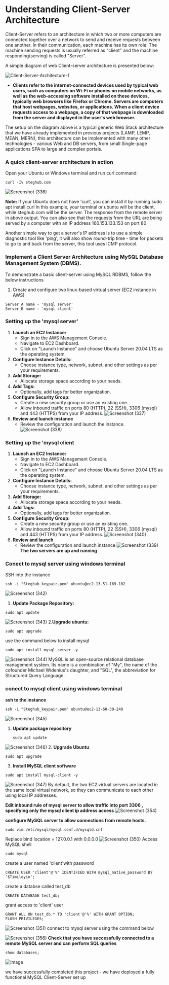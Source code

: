 # Understanding Client-Server Architecture 
Client-Server refers to an architecture in which two or more computers are connected together over a network to send and receive requests between one another. In their communication, each machine has its own role: The machine sending requests is usually referred as "client" and the machine responding(serving) is called "Server".


A simple diagram of web Client-server architecture is presented below:

![Client-Server-Architecture-1](https://github.com/Dreyshantel/WEB-STACK-IMPLEMENTATION-IN-AWS/assets/109143806/3323ce71-f557-47fe-be78-63d55ae76e4e)
- **Clients refer to the internet-connected devices used by typical web users, such as computers on Wi-Fi or phones on mobile networks, as well as the web-accessing software installed on these devices, typically web browsers like Firefox or Chrome.
Servers are computers that host webpages, websites, or applications. When a client device requests access to a webpage, a copy of that webpage is downloaded from the server and displayed in the user's web browser.**

The setup on the diagram above is a typical generic Web Stack architecture that we have already implemented in previous projects (LAMP, LEMP, MEAN, MERN), this architecture can be implemented with many other technologies - various Web and DB servers, from small Single-page applications SPA to large and complex portals.

### A quick client-server architecture in action
Open your Ubuntu or Windows terminal and run curl command:
```
curl -Iv steghub.com
```
![Screenshot (336)](https://github.com/Dreyshantel/WEB-STACK-IMPLEMENTATION-IN-AWS/assets/109143806/6a8778ee-14d9-40b1-958a-cb36d4690c05)

**Note:** If your Ubuntu does not have 'curl', you can install it by running sudo apt install curl In this example, your terminal or ubuntu will be the client, while steghub.com will be the server. The response from the remote server in above output. You can also see that the requests from the URL are being served by a computer with an IP address 160.153.133.153 on port 80

Another simple way to get a server's IP address is to use a simple diagnostic tool like 'ping', it will also show round-trip time - time for packets to go to and back from the server, this tool uses ICMP protocol.

### Implement a Client Server Architecture using MySQL Database Management System (DBMS).
To demonstrate a basic client-server using MySQL RDBMS, follow the below instructions
1. Create and configure two linux-based virtual server (EC2 instance in AWS)
```
Server A name - 'mysql server'
Server B name - 'mysql client'
```
 ### Setting up the 'mysql server'
1. **Launch an EC2 Instance:**
   - Sign in to the AWS Management Console.
   - Navigate to EC2 Dashboard.
   - Click on "Launch Instance" and choose Ubuntu Server 20.04 LTS as the operating system.
2. **Configure Instance Details:**
   - Choose instance type, network, subnet, and other settings as per your requirements.
3. **Add Storage:**
   - Allocate storage space according to your needs.
4. **Add Tags:**
   - Optionally, add tags for better organization.
5. **Configure Security Group:**
   - Create a new security group or use an existing one.
   - Allow inbound traffic on ports 80 (HTTP), 22 (SSH), 3306 (mysql) and 443 (HTTPS) from your IP address.
     ![Screenshot (337)](https://github.com/Dreyshantel/WEB-STACK-IMPLEMENTATION-IN-AWS/assets/109143806/57e4f2f7-9f26-430f-b17d-c4aafe494a52)
6. **Review and luanch instance**
   - Review the configuration and launch the instance.
     ![Screenshot (338)](https://github.com/Dreyshantel/WEB-STACK-IMPLEMENTATION-IN-AWS/assets/109143806/fb8ab8d8-b6cf-4b42-a87e-9751e34a4406)

### Setting up the 'mysql client
1. **Launch an EC2 Instance:**
   - Sign in to the AWS Management Console.
   - Navigate to EC2 Dashboard.
   - Click on "Launch Instance" and choose Ubuntu Server 20.04 LTS as the operating system.
2. **Configure Instance Details:**
   - Choose instance type, network, subnet, and other settings as per your requirements.
3. **Add Storage:**
   - Allocate storage space according to your needs.
4. **Add Tags:**
   - Optionally, add tags for better organization.
5. **Configure Security Group:**
   - Create a new security group or use an existing one.
   - Allow inbound traffic on ports 80 (HTTP), 22 (SSH), 3306 (mysql) and 443 (HTTPS) from your IP address.
     ![Screenshot (340)](https://github.com/Dreyshantel/WEB-STACK-IMPLEMENTATION-IN-AWS/assets/109143806/a56d904c-7d15-4c00-a53b-ceb4efa073ef)
6. **Review and launch**
   - Review the configuration and launch instance
     ![Screenshot (339)](https://github.com/Dreyshantel/WEB-STACK-IMPLEMENTATION-IN-AWS/assets/109143806/55377ce1-ce07-4392-adf0-4efcbdec966f)
**The two servers are up and running**

### Conect to mysql server using windows terminal
SSH into the instance
```
ssh -i "Steghub_keypair.pem" ubuntu@ec2-13-51-169-102
```
![Screenshot (342)](https://github.com/Dreyshantel/WEB-STACK-IMPLEMENTATION-IN-AWS/assets/109143806/6d071c2b-b312-4548-9569-1cb6fcc3ab55)

1. **Update Package Repository:**
```
sudo apt update
```
![Screenshot (343)](https://github.com/Dreyshantel/WEB-STACK-IMPLEMENTATION-IN-AWS/assets/109143806/b8f747d9-4882-4799-9cbb-ec2687fc9c84)
2.**Upgrade ubuntu:**
```
sudo apt upgrade
```
use the command below to install mysql
```
sudo apt install mysql-server -y
```
![Screenshot (344)](https://github.com/Dreyshantel/WEB-STACK-IMPLEMENTATION-IN-AWS/assets/109143806/26eef1da-2032-4c46-b54d-7280f1d1b7bd)
MySQL is an open-source relational database management system. Its name is a combination of "My", the name of the cofounder Michael Widenius's daughter, and "SQL", the abbreviation for Structured Query Language.
### conect to mysql client using windows terminal
**ssh to the instance**
```
ssh -i "Steghub_keypair.pem" ubuntu@ec2-13-60-30-240
```
![Screenshot (345)](https://github.com/Dreyshantel/WEB-STACK-IMPLEMENTATION-IN-AWS/assets/109143806/d797a342-cc75-421f-b260-437eec845bec)
1. **Update package repository**
   ```
   sudo apt update
   ```
![Screenshot (346)](https://github.com/Dreyshantel/WEB-STACK-IMPLEMENTATION-IN-AWS/assets/109143806/78345a2e-9896-4093-9563-d1e6912bb2b5)
2. **Upgrade Ubuntu**
```
sudo apt upgrade
```
3. **Install MySQL client software**
```
sudo apt install mysql-client -y
```
![Screenshot (347)](https://github.com/Dreyshantel/WEB-STACK-IMPLEMENTATION-IN-AWS/assets/109143806/9b65a1d1-760d-4f3f-ad89-9b2f207af751)
By default, the two EC2 virtual servers are located in the same local virtual network, so they can communicate to each other using local IP addresses.

**Edit inbound rule of mysql server to allow traffic into port 3306 , specifying only the mysql client ip address access**
![Screenshot (354)](https://github.com/Dreyshantel/WEB-STACK-IMPLEMENTATION-IN-AWS/assets/109143806/a7f765b3-544d-4ca7-8d04-68cd4751b3ac)

**configure MySQL server to allow connections from remote hosts.**
```
sudo vim /etc/mysql/mysql.conf.d/mysqld.cnf
```
Replace bind location = 127.0.0.1 with 0.0.0.0
![Screenshot (350)](https://github.com/Dreyshantel/WEB-STACK-IMPLEMENTATION-IN-AWS/assets/109143806/ddaef997-a5d3-41b4-96cc-e62c34e8ed0f)
Access MySQL shell
```
sudo mysql
```
create a user named 'client'with password
```
CREATE USER 'client'@'%' IDENTIFIED WITH mysql_native_password BY '$Timileyin';
```
create a databse called test_db
```
CREATE DATABASE test_db;
```
grant access to 'client' user
```
GRANT ALL ON test_db.* TO 'client'@'%' WITH GRANT OPTION;
FLUSH PRIVILEGES;
```
![Screenshot (351)](https://github.com/Dreyshantel/WEB-STACK-IMPLEMENTATION-IN-AWS/assets/109143806/aeb14377-8236-4f7a-a8ce-564c9b127ff0)
connect to mysql server using the command below

![Screenshot (356)](https://github.com/Dreyshantel/WEB-STACK-IMPLEMENTATION-IN-AWS/assets/109143806/86636ad8-44a2-4223-89f5-22f96ebebfff)
**Check that you have successfully connected to a remote MySQL server and can perform SQL queries**
```
show databases;
```
![image](https://github.com/Dreyshantel/WEB-STACK-IMPLEMENTATION-IN-AWS/assets/109143806/2e8dead1-ef23-4e4f-a605-f5549f7b501e)

we have successfully completed this project - we have deployed a fully functional MySQL Client-Server set up

